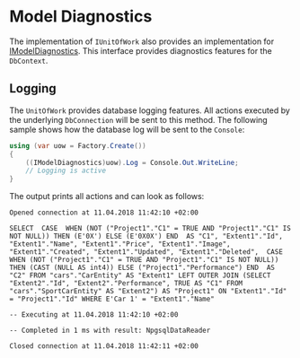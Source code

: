 # Model Diagnostics

The implementation of `IUnitOfWork` also provides an implementation for [IModelDiagnostics](xref:Moryx.Model.IModelDiagnostics). This interface provides diagnostics features for the `DbContext`.

## Logging

The `UnitOfWork` provides database logging features. All actions executed by the underlying `DbConnection` will be sent to this method.
The following sample shows how the database log will be sent to the `Console`:

````cs
using (var uow = Factory.Create())
{
    ((IModelDiagnostics)uow).Log = Console.Out.WriteLine;
    // Logging is active
}
````

The output prints all actions and can look as follows:

````text
Opened connection at 11.04.2018 11:42:10 +02:00

SELECT  CASE  WHEN (NOT ("Project1"."C1" = TRUE AND "Project1"."C1" IS NOT NULL)) THEN (E'0X') ELSE (E'0X0X') END  AS "C1", "Extent1"."Id", "Extent1"."Name", "Extent1"."Price", "Extent1"."Image", "Extent1"."Created", "Extent1"."Updated", "Extent1"."Deleted",  CASE  WHEN (NOT ("Project1"."C1" = TRUE AND "Project1"."C1" IS NOT NULL)) THEN (CAST (NULL AS int4)) ELSE ("Project1"."Performance") END  AS "C2" FROM "cars"."CarEntity" AS "Extent1" LEFT OUTER JOIN (SELECT "Extent2"."Id", "Extent2"."Performance", TRUE AS "C1" FROM "cars"."SportCarEntity" AS "Extent2") AS "Project1" ON "Extent1"."Id" = "Project1"."Id" WHERE E'Car 1' = "Extent1"."Name"

-- Executing at 11.04.2018 11:42:10 +02:00

-- Completed in 1 ms with result: NpgsqlDataReader

Closed connection at 11.04.2018 11:42:11 +02:00
````